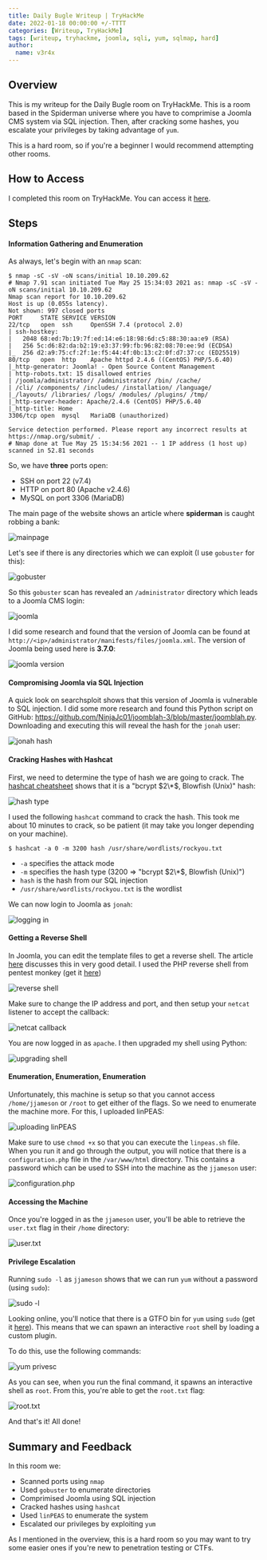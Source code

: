 ```yaml
---
title: Daily Bugle Writeup | TryHackMe
date: 2022-01-18 00:00:00 +/-TTTT
categories: [Writeup, TryHackMe]
tags: [writeup, tryhackme, joomla, sqli, yum, sqlmap, hard]
author:
  name: v3r4x
---
```


## Overview

This is my writeup for the Daily Bugle room on TryHackMe.  This is a room based in the Spiderman universe where you have to comprimise a Joomla CMS system via SQL injection.  Then, after cracking some hashes, you escalate your privileges by taking advantage of `yum`.

This is a hard room, so if you're a beginner I would recommend attempting other rooms.

## How to Access

I completed this room on TryHackMe.  You can access it [here](https://tryhackme.org/room/dailybugle).

## Steps

#### Information Gathering and Enumeration

As always, let's begin with an `nmap` scan:

```
$ nmap -sC -sV -oN scans/initial 10.10.209.62
# Nmap 7.91 scan initiated Tue May 25 15:34:03 2021 as: nmap -sC -sV -oN scans/initial 10.10.209.62
Nmap scan report for 10.10.209.62
Host is up (0.055s latency).
Not shown: 997 closed ports
PORT     STATE SERVICE VERSION
22/tcp   open  ssh     OpenSSH 7.4 (protocol 2.0)
| ssh-hostkey: 
|   2048 68:ed:7b:19:7f:ed:14:e6:18:98:6d:c5:88:30:aa:e9 (RSA)
|   256 5c:d6:82:da:b2:19:e3:37:99:fb:96:82:08:70:ee:9d (ECDSA)
|_  256 d2:a9:75:cf:2f:1e:f5:44:4f:0b:13:c2:0f:d7:37:cc (ED25519)
80/tcp   open  http    Apache httpd 2.4.6 ((CentOS) PHP/5.6.40)
|_http-generator: Joomla! - Open Source Content Management
| http-robots.txt: 15 disallowed entries 
| /joomla/administrator/ /administrator/ /bin/ /cache/ 
| /cli/ /components/ /includes/ /installation/ /language/ 
|_/layouts/ /libraries/ /logs/ /modules/ /plugins/ /tmp/
|_http-server-header: Apache/2.4.6 (CentOS) PHP/5.6.40
|_http-title: Home
3306/tcp open  mysql   MariaDB (unauthorized)

Service detection performed. Please report any incorrect results at https://nmap.org/submit/ .
# Nmap done at Tue May 25 15:34:56 2021 -- 1 IP address (1 host up) scanned in 52.81 seconds
```

So, we have **three** ports open:
- SSH on port 22 (v7.4)
- HTTP on port 80 (Apache v2.4.6)
- MySQL on port 3306 (MariaDB)

The main page of the website shows an article where **spiderman** is caught robbing a bank:

![mainpage](/assets/posts/20220118/1_mainpage.png)

Let's see if there is any directories which we can exploit (I use `gobuster` for this):

![gobuster](/assets/posts/20220118/2_gobuster.png)

So this `gobuster` scan has revealed an `/administrator` directory which leads to a Joomla CMS login:

![joomla](/assets/posts/20220118/3_joomla.png)

I did some research and found that the version of Joomla can be found at `http://<ip>/administrator/manifests/files/joomla.xml`.  The version of Joomla being used here is **3.7.0**:

![joomla version](/assets/posts/20220118/4_joomla_version.png)

#### Compromising Joomla via SQL Injection

A quick look on searchsploit shows that this version of Joomla is vulnerable to SQL injection.  I did some more research and found this Python script on GitHub: https://github.com/NinjaJc01/joomblah-3/blob/master/joomblah.py.  Downloading and executing this will reveal the hash for the `jonah` user:

![jonah hash](/assets/posts/20220118/5_joomla_sqli.png)

#### Cracking Hashes with Hashcat

First, we need to determine the type of hash we are going to crack.  The [hashcat cheatsheet](https://hashcat.net/wiki/doku.php?id=example_hashes) shows that it is a "bcrypt $2\*$, Blowfish (Unix)" hash:

![hash type](/assets/posts/20220118/6_hash_type.png)

I used the following `hashcat` command to crack the hash.  This took me about 10 minutes to crack, so be patient (it may take you longer depending on your machine).

```
$ hashcat -a 0 -m 3200 hash /usr/share/wordlists/rockyou.txt
```

- `-a` specifies the attack mode
- `-m` specifies the hash type (3200 => "bcrypt $2\*$, Blowfish (Unix)")
- `hash` is the hash from our SQL injection
- `/usr/share/wordlists/rockyou.txt` is the wordlist

We can now login to Joomla as `jonah`:

![logging in](/assets/posts/20220118/7_logged_in.png)

#### Getting a Reverse Shell

In Joomla, you can edit the template files to get a reverse shell.  The article [here](https://www.hackingarticles.in/joomla-reverse-shell/) discusses this in very good detail.  I used the PHP reverse shell from pentest monkey (get it [here](https://github.com/pentestmonkey/php-reverse-shell))

![reverse shell](/assets/posts/20220118/8_reverse_shell.png)

Make sure to change the IP address and port, and then setup your `netcat` listener to accept the callback:

![netcat callback](/assets/posts/20220118/9_netcat_callback.png)

You are now logged in as `apache`.  I then upgraded my shell using Python:

![upgrading shell](/assets/posts/20220118/10_upgrading_shell.png)

#### Enumeration, Enumeration, Enumeration

Unfortunately, this machine is setup so that you cannot access `/home/jjameson` or `/root` to get either of the flags.  So we need to enumerate the machine more.  For this, I uploaded linPEAS:

![uploading linPEAS](/assets/posts/20220118/11_uploading_linpeas.png)

Make sure to use `chmod +x` so that you can execute the `linpeas.sh` file.  When you run it and go through the output, you will notice that there is a `configuration.php` file in the `/var/www/html` directory.  This contains a password which can be used to SSH into the machine as the `jjameson` user:

![configuration.php](/assets/posts/20220118/12_configuration_php)

#### Accessing the Machine

Once you're logged in as the `jjameson` user, you'll be able to retrieve the `user.txt` flag in their `/home` directory:

![user.txt](/assets/posts/20220118/13_user_flag.png)

#### Privilege Escalation

Running `sudo -l` as `jjameson` shows that we can run `yum` without a password (using `sudo`):

![sudo -l](/assets/posts/20220118/14_sudo_-l.png)

Looking online, you'll notice that there is a GTFO bin for `yum` using `sudo` (get it [here](https://gtfobins.github.io/gtfobins/yum/)).  This means that we can spawn an interactive `root` shell by loading a custom plugin.

To do this, use the following commands:

![yum privesc](/assets/posts/20220118/15_yum_privesc.png)

As you can see, when you run the final command, it spawns an interactive shell as `root`.  From this, you're able to get the `root.txt` flag:

![root.txt](/assets/posts/20220118/16_root_flag)

And that's it!  All done!

## Summary and Feedback

In this room we:
- Scanned ports using `nmap`
- Used `gobuster` to enumerate directories
- Comprimised Joomla using SQL injection
- Cracked hashes using `hashcat`
- Used `linPEAS` to enumerate the system
- Escalated our privileges by exploiting `yum`

As I mentioned in the overview, this is a hard room so you may want to try some easier ones if you're new to penetration testing or CTFs.